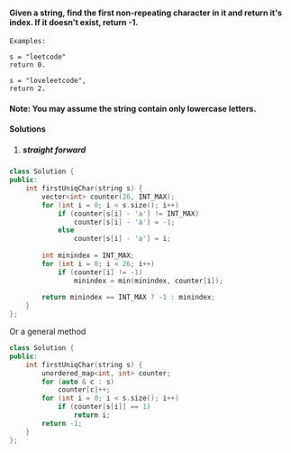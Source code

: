 #### Given a string, find the first non-repeating character in it and return it's index. If it doesn't exist, return -1.

```
Examples:

s = "leetcode"
return 0.

s = "loveleetcode",
return 2.
```

#### Note: You may assume the string contain only lowercase letters. 

#### Solutions

1. ##### straight forward

```c++
class Solution {
public:
    int firstUniqChar(string s) {
        vector<int> counter(26, INT_MAX);
        for (int i = 0; i < s.size(); i++)
            if (counter[s[i] - 'a'] != INT_MAX)
                counter[s[i] - 'a'] = -1;
            else
                counter[s[i] - 'a'] = i;
        
        int minindex = INT_MAX;
        for (int i = 0; i < 26; i++)
            if (counter[i] != -1)
                minindex = min(minindex, counter[i]);
        
        return minindex == INT_MAX ? -1 : minindex;
    }
};
```

Or a general method

```c++
class Solution {
public:
    int firstUniqChar(string s) {
        unordered_map<int, int> counter;
        for (auto & c : s)
            counter[c]++;
        for (int i = 0; i < s.size(); i++)
            if (counter[s[i]] == 1)
                return i;
        return -1;
    }
};
```